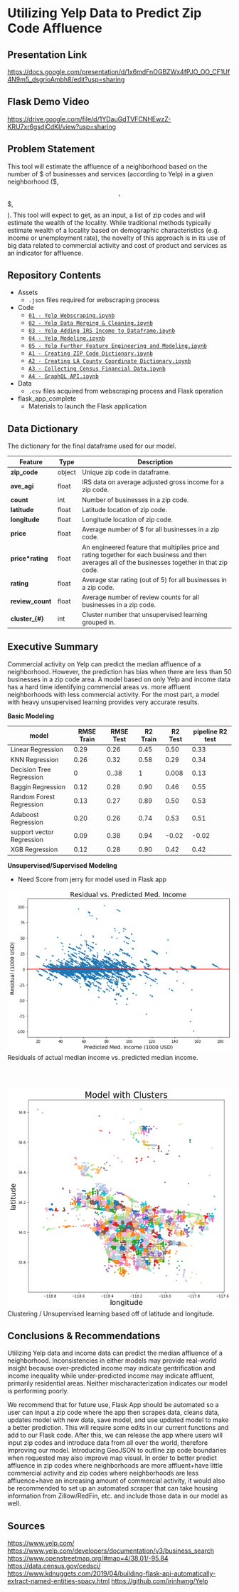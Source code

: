 # **Utilizing Yelp Data to Predict Zip Code Affluence**


## **Presentation Link**
https://docs.google.com/presentation/d/1x6mdFnOGBZWx4fPJO_OO_CF1Uf4N9m5_dsgrioAmbh8/edit?usp=sharing

## **Flask Demo Video**  
https://drive.google.com/file/d/1YDauGdTVFCNHEwzZ-KRU7xr6gsdjCdKI/view?usp=sharing



## **Problem Statement**
This tool will estimate the affluence of a neighborhood based on the number of $ of businesses and services (according to Yelp) in a given neighborhood ($, $$, $$$, $$$$). This tool will expect to get, as an input, a list of zip codes and will estimate the wealth of the locality. While traditional methods typically estimate wealth of a locality based on demographic characteristics (e.g. income or unemployment rate), the novelty of this approach is in its use of big data related to commercial activity and cost of product and services as an indicator for affluence.




## **Repository Contents**
- Assets  
  - `.json` files required for webscraping process
- Code   
  - [`01 - Yelp Webscraping.ipynb`](https://github.com/aejsong/Predicting-Neighborhood-Affluence-with-Yelp/blob/master/Code/01%20-%20Yelp%20Webscraping.ipynb)
  - [`02 - Yelp Data Merging & Cleaning.ipynb`](https://github.com/aejsong/Predicting-Neighborhood-Affluence-with-Yelp/blob/master/Code/02%20-%20Yelp%20Data%20Merging%20%26%20Cleaning-draft%20for%20publishing.ipynb)
  - [`03 - Yelp Adding IRS Income to Dataframe.ipynb`](https://github.com/aejsong/Predicting-Neighborhood-Affluence-with-Yelp/blob/master/Code/03%20-%20Yelp%20Adding%20IRS%20Income-draft%20for%20publishing.ipynb)
  - [`04 - Yelp Modeling.ipynb`](https://github.com/aejsong/Predicting-Neighborhood-Affluence-with-Yelp/blob/master/Code/04%20-%20Basic%20Modeling.ipynb)
  - [`05 - Yelp Further Feature Engineering and Modeling.ipynb`](https://github.com/aejsong/Predicting-Neighborhood-Affluence-with-Yelp/blob/master/Code/05%20-%20Yelp%20Further%20Feature%20Engineering%20and%20Modeling.ipynb)
  - [`A1 - Creating ZIP Code Dictionary.ipynb`](https://github.com/aejsong/Predicting-Neighborhood-Affluence-with-Yelp/blob/master/Code/A1%20-%20Creating%20ZIP%20Code%20Dictionary.ipynb)
  - [`A2 - Creating LA County Coordinate Dictionary.ipynb`](https://github.com/aejsong/Predicting-Neighborhood-Affluence-with-Yelp/blob/master/Code/A2%20-%20Creating%20LA%20County%20Coordinate%20Dictionary.ipynb)
  - [`A3 - Collecting Census Financial Data.ipynb`](https://github.com/aejsong/Predicting-Neighborhood-Affluence-with-Yelp/blob/master/Code/A3%20-%20Collecting%20Census%20Financial%20Data.ipynb)
  - [`A4 - GraphQL API.ipynb`](https://github.com/aejsong/Predicting-Neighborhood-Affluence-with-Yelp/blob/master/Code/A4%20-%20GraphQL%20API.ipynb)
- Data
  - `.csv` files acquired from webscraping process and Flask operation
- flask_app_complete  
  - Materials to launch the Flask application




## **Data Dictionary**
The dictionary for the final dataframe used for our model.

|Feature|Type|Description|
|------|----------|-------|
|**zip_code**|object|Unique zip code in dataframe.|
|**ave_agi**|float|IRS data on average adjusted gross income for a zip code.|
|**count**|int|Number of businesses in a zip code.|
|**latitude**|float|Latitude location of zip code.|
|**longitude**|float|Longitude location of zip code.|
|**price**|float|Average number of $ for all businesses in a zip code.|
|**price*rating**|float|An engineered feature that multiplies price and rating together for each business and then averages all of the businesses together in that zip code.|
|**rating**|float|Average star rating (out of 5) for all businesses in a zip code.|
|**review_count**|float|Average number of review counts for all businesses in a zip code.|
|**cluster_{#}**|int|Cluster number that unsupervised learning grouped in.|




## **Executive Summary**
Commercial activity on Yelp can predict the median affluence of a neighborhood. However, the prediction has bias when there are less than 50 businesses in a zip code area. A model based on only Yelp and income data has a hard time identifying commercial areas vs. more affluent neighborhoods with less commercial activity. For the most part, a model with heavy unsupervised learning provides very accurate results.

__Basic Modeling__  

|model|RMSE Train|RMSE Test|R2 Train|R2 Test|pipeline R2 test|  
| --- | --- | --- | --- | ---|---|  
|Linear Regression| 0.29|0.26|0.45|0.50|0.33|  
|KNN Regression| 0.26|0.32|0.58|0.29|0.34|  
|Decision Tree Regression| 0|0..38|1|0.008|0.13|  
|Baggin Regression| 0.12|0.28|0.90|0.46|0.55|  
|Random Forest Regression| 0.13|0.27|0.89|0.50|0.53|
|Adaboost Regression| 0.20|0.26|0.74|0.53|0.51|
|support vector Regression| 0.09|0.38|0.94|-0.02|-0.02|
|XGB Regression| 0.12|0.28|0.90|0.42|0.42|

__Unsupervised/Supervised Modeling__

- Need Score from jerry for model used in Flask app

![](./assets/README-3d97c0bb.png)
Residuals of actual median income vs. predicted median income.

</br>
</br>

![](./assets/README-35033c85.png)
Clustering / Unsupervised learning based off of latitude and longitude.



## **Conclusions & Recommendations**
Utilizing Yelp data and income data can predict the median affluence of a neighborhood. Inconsistencies in either models may provide real-world insight because over-predicted income may indicate gentrification and income inequality while under-predicted income may indicate affluent, primarily residential areas. Neither mischaracterization indicates our model is performing poorly.

We recommend that for future use, Flask App should be automated so a user can input a zip code where the app then scrapes data, cleans data, updates model with new data, save model, and use updated model to make a better prediction. This will require some edits in our current functions and add to our Flask code. After this, we can release the app where users will input zip codes and introduce data from all over the world, therefore improving our model. Introducing GeoJSON to outline zip code boundaries when requested may also improve map visual. In order to better predict affluence in zip codes where neighborhoods are more affluent+have little commercial activity and zip codes where neighborhoods are less affluence+have an increasing amount of commercial activity, it would also be recommended to set up an automated scraper that can take housing information from Zillow/RedFin, etc. and include those data in our model as well.





## **Sources**
https://www.yelp.com/
https://www.yelp.com/developers/documentation/v3/business_search
https://www.openstreetmap.org/#map=4/38.01/-95.84
https://data.census.gov/cedsci/
https://www.kdnuggets.com/2019/04/building-flask-api-automatically-extract-named-entities-spacy.html
https://github.com/irinhwng/Yelp
